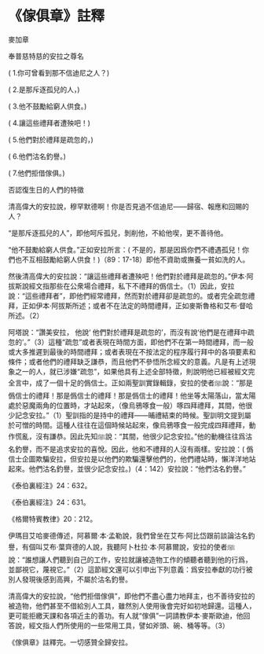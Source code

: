 # 《傢俱章》註釋

麥加章

奉普慈特慈的安拉之尊名

( 1.你可曾看到那不信迪尼之人？) 

( 2.是那斥逐孤兒的人，)

( 3.他不鼓勵給窮人供食。) 

( 4.讓這些禮拜者遭殃吧！) 

( 5.他們對於禮拜是疏忽的，) 

( 6.他們沽名釣譽。)

( 7.他們拒借傢俱。)

否認復生日的人們的特徵

清高偉大的安拉說，穆罕默德啊！你是否見過不信迪尼——歸宿、報應和回賜的人？

“是那斥逐孤兒的人”，即他呵斥孤兒，剝削他，不給他喫，更不善待他。

“他不鼓勵給窮人供食。”正如安拉所言：( 不是的，那是因爲你們不禮遇孤兒！你們也不互相鼓勵給窮人供食！)（89：17-18）即他不資助或撫養一貧如洗的人。

然後清高偉大的安拉說：“讓這些禮拜者遭殃吧！他們對於禮拜是疏忽的。”伊本·阿拔斯說經文指那些在公衆場合禮拜，私下不禮拜的僞信士。（1）因此，安拉說：“這些禮拜者”，即他們經常禮拜，然而對於禮拜卻是疏忽的。或者完全疏忽禮拜，正如伊本·阿拔斯所述；或者不在法定的時間禮拜，正如麥斯魯格和艾布·督哈所述。（2）

阿塔說：“讚美安拉， 他說‘ 他們對於禮拜是疏忽的’，而沒有說‘他們是在禮拜中疏忽的’。”（3）這種“疏忽”或者表現在時間方面，即他們不在第一時間禮拜，而一般或大多推遲到最後的時間禮拜；或者表現在不按法定的程序履行拜中的各項要素和條件；或者他們的禮拜缺乏謙恭，而且他們不參悟所念經文的意義。凡是有上述現象之一的人，就已涉嫌“疏忽”，如果他具有上述全部特徵，則說明他已經被經文完全言中，成了一個十足的僞信士。正如兩聖訓實錄輯錄，安拉的使者ﷺ說：“那是僞信士的禮拜！那是僞信士的禮拜！那是僞信士的禮拜！他坐等太陽落山，當太陽處於惡魔兩角的位置時，才站起來，（像烏鴉啄食一般）啄四拜禮拜，其間，他很少記念安拉。”（1）聖訓指的是持中的禮拜——晡禮結束的時候。聖訓明文提到屬於可憎的時間。這種人往往在這個時候站起來，像烏鴉啄食一般完成四拜禮拜，動作慌亂，沒有謙恭。因此先知ﷺ說：“其間，他很少記念安拉。”他的動機往往爲沽名釣譽，而不是追求安拉的喜悅。因此，他和不禮拜的人沒有兩樣。安拉說：( 僞信士企圖欺騙安拉，但安拉是以他們的欺騙還擊他們的，他們禮站時，懶洋洋地站起來。他們沽名釣譽，並很少記念安拉。)（4：142）安拉說：“他們沽名釣譽。”

《泰伯裏經注》24：632。

《泰伯裏經注》24：631。

《格爾特賓教律》20：212。



伊瑪目艾哈麥德傳述，阿慕爾·本·孟勒說，我們曾坐在艾布·阿比岱跟前談論沽名釣譽，有個叫艾布·葉齊德的人說，我聽阿卜杜拉·本·阿慕爾說，安拉的使者ﷺ說：“誰想讓人們聽到自己的工作，安拉就讓被造物工作的傾聽者聽到他的行爲，並鄙視它，蔑視它。”（2）這節經文還可以引申出下列意義：爲安拉奉獻的功行被別人發現後感到高興，不屬於沽名釣譽。

清高偉大的安拉說，“他們拒借傢俱”，即他們不盡心盡力地拜主，也不善待安拉的被造物，他們甚至不借給別人工具，雖然別人使用後會完好如初地歸還。這種人，更可能拒繳天課和各項近主的善功。有人就“傢俱”一詞請教伊本·麥斯歐迪，他回答說，經文指人們所使用的一些常用工具，譬如斧頭、碗、桶等等。（3）

《傢俱章》註釋完。一切感贊全歸安拉。
